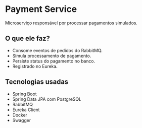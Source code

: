 # Payment Service

Microserviço responsável por processar pagamentos simulados.

## O que ele faz?

- Consome eventos de pedidos do RabbitMQ.
- Simula processamento de pagamento.
- Persiste status do pagamento no banco.
- Registrado no Eureka.

## Tecnologias usadas

- Spring Boot
- Spring Data JPA com PostgreSQL
- RabbitMQ
- Eureka Client
- Docker
- Swagger



